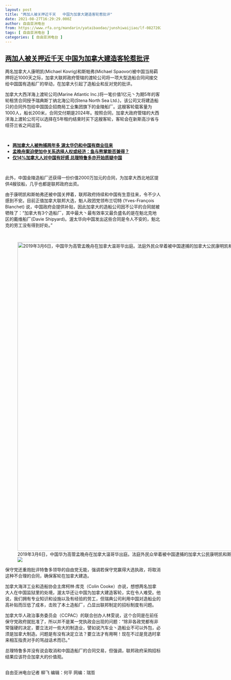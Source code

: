 ```yaml
---
layout: post
title: "两加人被关押近千天   中国为加拿大建造客轮惹批评"
date: 2021-08-27T16:29:29.000Z
author: 自由亚洲电台
from: https://www.rfa.org/mandarin/yataibaodao/junshiwaijiao/lf-08272021091546.html
tags: [ 自由亚洲电台 ]
categories: [ 自由亚洲电台 ]
---
```

<!--1630081769000-->
[两加人被关押近千天   中国为加拿大建造客轮惹批评](https://www.rfa.org/mandarin/yataibaodao/junshiwaijiao/lf-08272021091546.html)
------

<div>
<p>两名加拿大人康明凯(Michael Kovrig)和斯帕弗(Michael Spaovor)被中国当局羁押将近1000天之际，加拿大联邦政府管辖的渡轮公司将一项大型造船合同间接交给中国国有造船厂的举动，在加拿大引起了造船业和反对党的批评。</p><p>加拿大大西洋海上渡轮公司(Marine Atlantic Inc.)将一笔价值1亿元丶为期5年的客轮租赁合同授予瑞典斯丁纳北海公司(Stena North Sea Ltd.)，该公司又将建造船只的合同外包给中国国企招商局工业集团旗下的金陵船厂。这艘客轮载客量为1000人，船长200米，合同交付期是2024年。按照合同，加拿大政府管辖的大西洋海上渡轮公司可以选择在5年租约结束时买下这艘客轮，客轮会在新斯高沙省与纽芬兰省之间运营。</p><p><br/></p><ul><li><a href="https://www.rfa.org/mandarin/yataibaodao/junshiwaijiao/lf-04292021114807.html"><strong>两加拿大人被拘捕两年多 渥太华仍和中国有商业往来</strong></a></li><li><a href="https://www.rfa.org/mandarin/yataibaodao/junshiwaijiao/lf-05282020141158.html"><strong>孟晚舟案迫使加中关系选择人权或经济：鱼与熊掌能否兼得？</strong></a></li><li><strong><a href="https://www.rfa.org/mandarin/yataibaodao/junshiwaijiao/lf-05142020134657.html">仅14%加拿大人对中国有好感 总理特鲁多亦开始质疑中国</a></strong></li></ul><p><br/></p><p>此外，中国金陵造船厂还获得一份价值2000万加元的合同，为加拿大西北地区提供4艘驳船，几乎也都是联邦政府出资。</p><p>由于康明凯和斯帕弗还被中国关押着，联邦政府持续和中国有生意往来，令不少人感到不安。目前正值加拿大联邦大选，魁人政团党领布兰切特 (Yves-François Blanchet) 说，中国政府会提供补贴，因此加拿大的造船公司因不公平的合同就被牺牲了：“加拿大有3个造船厂，其中最大丶最有效率又最负盛名的是在魁北克地区的戴维船厂(Davie Shipyard)。渥太华向中国发出这些合同是令人不安的，魁北克的劳工没有得到好处。”</p><p><br/></p><p><figure class="image-richtext image-inline captioned" style="width:1500px;"><img alt="2019年3月6日，中国华为高管孟晚舟在加拿大温哥华出庭。法庭外民众举着被中国逮捕的加拿大公民康明凯和斯帕弗的照片，要求中国放人。（路透社）" height="1000" src="https://www.rfa.org/mandarin/yataibaodao/junshiwaijiao/lf-01152021134626.html/000_1ea9tc.jpg/@@images/658d19d6-e12b-4b61-9707-3bf8c40b5f30.jpeg" title="000_1EA9TC.jpg" width="1500"/><figcaption class="image-caption">2019年3月6日，中国华为高管孟晚舟在加拿大温哥华出庭。法庭外民众举着被中国逮捕的加拿大公民康明凯和斯帕弗的照片，要求中国放人。（路透社）</figcaption><small></small><div id="zoomattribute"><a data-caption="2019年3月6日，中国华为高管孟晚舟在加拿大温哥华出庭。法庭外民众举着被中国逮捕的加拿大公民康明凯和斯帕弗的照片，要求中国放人。（路透社）" data-fancybox="" href="https://www.rfa.org/mandarin/yataibaodao/junshiwaijiao/lf-01152021134626.html/000_1ea9tc.jpg" id="single_image" title="2019年3月6日，中国华为高管孟晚舟在加拿大温哥华出庭。法庭外民众举着被中国逮捕的加拿大公民康明凯和斯帕弗的照片，要求中国放人。（路透社）"><img src="/++plone++rfa-resources/img/icon-zoom.png"/></a></div></figure></p><p>保守党还重炮批评特鲁多领导的自由党无能，强调若保守党赢得大选执政，将取消这种不合理的合同，确保客轮在加拿大建造。</p><p>加拿大海洋工业和造船协会主席柯林·库克（Colin Cooke）亦说，想想两名加拿大人在中国监狱里的处境，渥太华还让中国为加拿大建造客轮，实在令人难受。他说，我们拥有专业知识和设施以及有经验的劳工，但瑞典公司利用中国对造船业的高补贴而压低了成本，击败了本土造船厂，凸显出联邦制定的招标制度有问题。</p><p>加拿大华人政治事务委员会（CCPAC）的联合创办人林雯说，这个合同是在前任保守党政府就批准了，所以并不是某一党执政会出现的问题：“除非各政党都有非常强硬的决定，要立法对一些大的制造业，譬如说汽车业丶造船业不可以外包，必须是加拿大制造。问题是有没有决定立法？要立法才有用啊！现在不过是竞选时拿来相互指责对手的骂战话术而已。”</p><p>总理特鲁多并没有说会取消和中国造船厂的合同交易，但强调，联邦政府采购招标结果应该符合加拿大的价值观。</p><p><br/>自由亚洲电台记者 柳飞 编辑：何平 网编：瑞哲</p>
</div>

